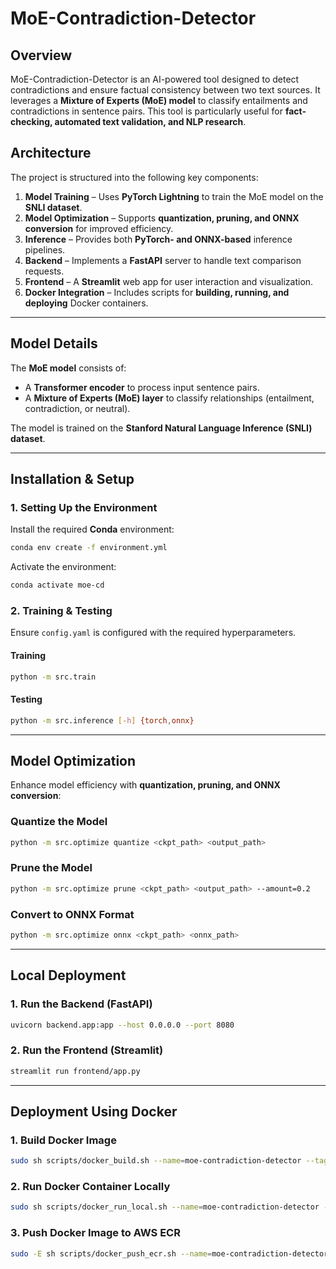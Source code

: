# **MoE-Contradiction-Detector**

## **Overview**
MoE-Contradiction-Detector is an AI-powered tool designed to detect contradictions and ensure factual consistency between two text sources. It leverages a **Mixture of Experts (MoE) model** to classify entailments and contradictions in sentence pairs. This tool is particularly useful for **fact-checking, automated text validation, and NLP research**.

## **Architecture**
The project is structured into the following key components:

1. **Model Training** – Uses **PyTorch Lightning** to train the MoE model on the **SNLI dataset**.
2. **Model Optimization** – Supports **quantization, pruning, and ONNX conversion** for improved efficiency.
3. **Inference** – Provides both **PyTorch- and ONNX-based** inference pipelines.
4. **Backend** – Implements a **FastAPI** server to handle text comparison requests.
5. **Frontend** – A **Streamlit** web app for user interaction and visualization.
6. **Docker Integration** – Includes scripts for **building, running, and deploying** Docker containers.

---

## **Model Details**
The **MoE model** consists of:
- A **Transformer encoder** to process input sentence pairs.
- A **Mixture of Experts (MoE) layer** to classify relationships (entailment, contradiction, or neutral).

The model is trained on the **Stanford Natural Language Inference (SNLI) dataset**.

---

## **Installation & Setup**
### **1. Setting Up the Environment**
Install the required **Conda** environment:

```sh
conda env create -f environment.yml
```

Activate the environment:

```sh
conda activate moe-cd
```

### **2. Training & Testing**
Ensure `config.yaml` is configured with the required hyperparameters.

#### **Training**
```sh
python -m src.train
```

#### **Testing**
```sh
python -m src.inference [-h] {torch,onnx}
```

---

## **Model Optimization**
Enhance model efficiency with **quantization, pruning, and ONNX conversion**:

### **Quantize the Model**
```sh
python -m src.optimize quantize <ckpt_path> <output_path>
```

### **Prune the Model**
```sh
python -m src.optimize prune <ckpt_path> <output_path> --amount=0.2
```

### **Convert to ONNX Format**
```sh
python -m src.optimize onnx <ckpt_path> <onnx_path>
```

---

## **Local Deployment**
### **1. Run the Backend (FastAPI)**
```sh
uvicorn backend.app:app --host 0.0.0.0 --port 8080
```

### **2. Run the Frontend (Streamlit)**
```sh
streamlit run frontend/app.py
```

---

## **Deployment Using Docker**
### **1. Build Docker Image**
```sh
sudo sh scripts/docker_build.sh --name=moe-contradiction-detector --tag=latest
```

### **2. Run Docker Container Locally**
```sh
sudo sh scripts/docker_run_local.sh --name=moe-contradiction-detector --tag=latest --port=8080
```

### **3. Push Docker Image to AWS ECR**
```sh
sudo -E sh scripts/docker_push_ecr.sh --name=moe-contradiction-detector --tag=latest --region=<aws_region> --account=<aws_account_id>
```
